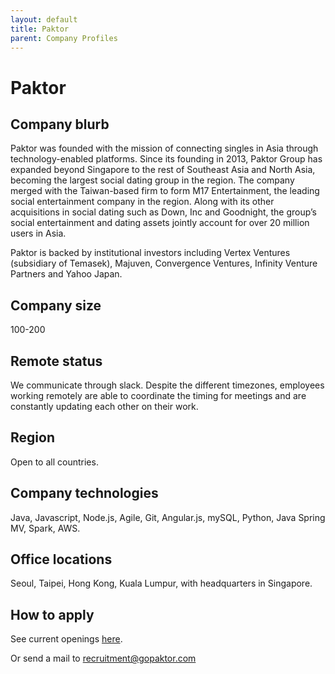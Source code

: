 ```yaml
---
layout: default
title: Paktor
parent: Company Profiles
---
```


# Paktor

## Company blurb

Paktor was founded with the mission of connecting singles in Asia through technology-enabled platforms. Since its founding in 2013, Paktor Group has expanded beyond Singapore to the rest of Southeast Asia and North Asia, becoming the largest social dating group in the region. The company merged with the Taiwan-based firm to form M17 Entertainment, the leading social entertainment company in the region. Along with its other acquisitions in social dating such as Down, Inc and Goodnight, the group’s social entertainment and dating assets jointly account for over 20 million users in Asia.

Paktor is backed by institutional investors including Vertex Ventures (subsidiary of Temasek), Majuven, Convergence Ventures, Infinity Venture Partners and Yahoo Japan.

## Company size

100-200

## Remote status

We communicate through slack. Despite the different timezones, employees working remotely are able to coordinate the timing for meetings and are constantly updating each other on their work.

## Region

Open to all countries.

## Company technologies

Java, Javascript, Node.js, Agile, Git, Angular.js, mySQL, Python, Java Spring MV, Spark, AWS.

## Office locations

Seoul, Taipei, Hong Kong, Kuala Lumpur, with headquarters in Singapore.

## How to apply

See current openings [here](http://gopaktor.com/#/career).

Or send a mail to [recruitment@gopaktor.com](mailto:recruitment@gopaktor.com)
